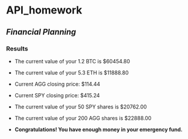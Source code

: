 # **API_homework**

## *Financial Planning*

### Results


- The current value of your 1.2 BTC is $60454.80
- The current value of your 5.3 ETH is $11888.80

- Current AGG closing price: $114.44
- Current SPY closing price: $415.24

- The current value of your 50 SPY shares is $20762.00
- The current value of your 200 AGG shares is $22888.00

- **Congratulations! You have enough money in your emergency fund.**



